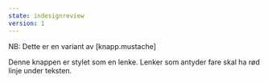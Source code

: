 ```yaml
---
state: indesignreview
version: 1
---
```

NB: Dette er en variant av [knapp.mustache]

Denne knappen er stylet som en lenke. Lenker som antyder fare skal ha rød linje under teksten.
